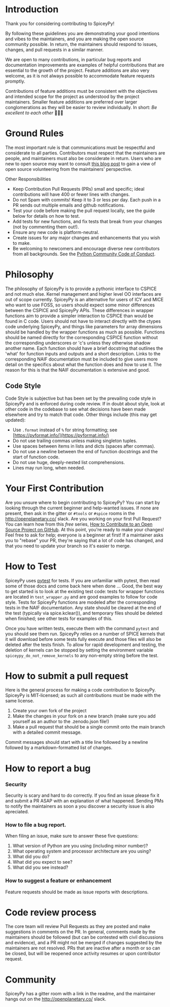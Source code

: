 # Introduction

Thank you for considering contributing to SpiceyPy!

By following these guidelines you are demonstrating your good intentions and vibes to the maintainers, and you are making the open source community possible.
In return, the maintainers should respond to issues, changes, and pull requests in a similar manner.

We are open to many contributions, in particular bug reports and documentation improvements are examples of helpful contributions that are essential to the growth of the project.
Feature additions are also very welcome, as it is not always possible to accommodate feature requests promptly.

Contributions of feature additions must be consistent with the objectives and intended scope for the project as understood by the project maintainers.
Smaller feature additions are preferred over larger conglomerations as they will be easier to review individually.
In short: *Be excellent to each other* :guitar::guitar::guitar:

# Ground Rules

The most important rule is that communications must be respectful and considerate to all parties. Contributors must respect that
the maintainers are people, and maintainers must also be considerate in return. Users who are new to open source may want to consult [this blog post](https://snarky.ca/why-i-took-october-off-from-oss-volunteering/)
to gain a view of open source volunteering from the maintainers' perspective.

Other Responsibilities
* Keep Contribution Pull Requests (PRs) small and specific; ideal contributions will have 400 or fewer lines with changes.
* Do not Spam with commits! Keep it to 3 or less per day. Each push in a PR sends out multiple emails and github notifications.
* Test your code before making the pull request locally, see the guide below for details on how to test.
* Add tests for new functions, and fix tests that break from your changes (not by commenting them out!).
* Ensure any new code is platform-neutral.
* Create issues for any major changes and enhancements that you wish to make.
* Be welcoming to newcomers and encourage diverse new contributors from all backgrounds. See the [Python Community Code of Conduct](https://www.python.org/psf/codeofconduct/).

# Philosophy

The philosophy of SpiceyPy is to provide a pythonic interface to CSPICE and not much else. Kernel management and higher level OO interfaces are out of scope currently.
SpiceyPy is an alternative for users of ICY and MICE who want to use FOSS, so users should expect some minor differences between the CSPICE and SpiceyPy APIs. These differences in wrapper functions aim to
provide a simpler interaction to CSPICE than would be found in C code. Users should not have to interact directly with the ctypes code underlying SpiceyPy, and
things like parameters for array dimensions should be handled by the wrapper functions as much as possible. Functions should be named directly for the corresponding CSPICE function
without the corresponding underscores or 'c's unless they otherwise shadow another name. Each function should have a brief docstring that outlines the 'what' for function inputs and outputs and a short description.
Links to the corresponding NAIF documentation must be included to give users more detail on the specifics about what the function does and how to use it. The reason for this is that the NAIF documentation is extensive and good.

## Code Style

Code Style is subjective but has been set by the prevailing code style in SpiceyPy and is enforced during code review. If in doubt about style, look at other code in the codebase to see what
decisions have been made elsewhere and try to match that code. Other things include (this may get updated):

* Use `.format` instead of `%` for string formatting; see [https://pyformat.info/](https://pyformat.info/)
* Do not use trailing commas unless making singleton tuples.
* Use spaces between items in lists and dicts (spaces after commas).
* Do not use a newline between the end of function docstrings and the start of function code.
* Do not use huge, deeply-nested list comprehensions.
* Lines may run long, when needed.

# Your First Contribution

Are you unsure where to begin contributing to SpiceyPy? You can start by looking through the current beginner and help-wanted issues. If none are present, then ask in the gitter or `#tools` or `#spice` rooms in the http://openplanetary.co/ slack.
Are you working on your first Pull Request? You can learn how from this *free* series, [How to Contribute to an Open Source Project on GitHub](https://egghead.io/series/how-to-contribute-to-an-open-source-project-on-github).
At this point, you're ready to make your changes! Feel free to ask for help; everyone is a beginner at first!
If a maintainer asks you to "rebase" your PR, they're saying that a lot of code has changed, and that you need to update your branch so it's easier to merge.

# How to Test

SpiceyPy uses [pytest](https://docs.pytest.org/en/latest/) for tests. If you are unfamiliar with pytest, then read some of those docs and come back here when done ...
Good, the best way to get started is to look at the existing test code:  tests for wrapper functions are located in `test_wrapper.py` and are good examples to follow for code
style. Tests for SpiceyPy functions are modeled after the corresponding tests in the NAIF documentation. Any state should be cleared at the end of the test (typically via spice.kclear()), and temporary files
should be deleted when finished; see other tests for examples of this.

Once you have written tests, execute them with the command `pytest` and you should see them run. SpiceyPy relies on a number of SPICE kernels that it will download
before some tests fully execute and those files will also be deleted after the tests finish. To allow for rapid development and testing, the deletion of kernels can
be stopped by setting the environment variable `spiceypy_do_not_remove_kernels` to any non-empty string before the test.

# How to submit a pull request

Here is the general process for making a code contribution to SpiceyPy. SpiceyPy is MIT-licensed; as such all contributions must be made with the same license.

1. Create your own fork of the project
2. Make the changes in your fork on a new branch (make sure you add yourself as an author to the .zenodo.json file!)
3. Make a pull request that should be a single commit onto the main branch with a detailed commit message.

Commit messages should start with a title line followed by a newline followed by a markdown-formatted list of changes.

# How to report a bug

### Security

Security is scary and hard to do correctly. If you find an issue please fix it and submit a PR ASAP with an explanation of what happened. Sending PMs to notify the maintainers as soon a you discover a security issue is also apreciated.

### How to file a bug report.

When filing an issue, make sure to answer these five questions:

1. What version of Python are you using (including minor number)?
2. What operating system and processor architecture are you using?
3. What did you do?
4. What did you expect to see?
5. What did you see instead?

### How to suggest a feature or enhancement

Feature requests should be made as issue reports with descriptions.

# Code review process

The core team will review Pull Requests as they are posted and make suggestions in comments on the PR. In general, comments made
by the maintainers should be followed (but can be contested with civil discussions and evidence), and a PR might not be merged if changes suggested by the maintainers are not resolved.
PRs that are inactive after a month or so can be closed, but will be reopened once activity resumes or upon contributor request.

# Community

SpiceyPy has a gitter room with a link in the readme, and the maintainer hangs out on the http://openplanetary.co/ slack.
